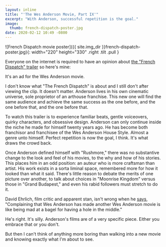 ```yaml
---
layout: inline
title: "'The Wes Anderson Movie, Part IX'"
excerpt: "With Anderson, successful repetition is the goal."
image:
  thumb: french-dispatch-poster.jpg
date: 2020-02-12 10:49 -0800
---
```

![French Dispatch movie poster]({{ site.img_dir }}french-dispatch-poster.jpg){: width="220" height="330" .right .tilt .pull }

Everyone on the internet is required to have an opinion about [the "French Dispatch" trailer](https://www.youtube.com/watch?v=TcPk2p0Zaw4) so here's mine:

It's an ad for the Wes Anderson movie.

I don't know what "The French Dispatch" is about and I still don't after viewing the clip. It doesn't matter. Anderson lives in his own cinematic universe, sole proprietor of an arthouse franchise. This new one will find the same audience and achieve the same success as the one before, and the one before that, and the one before that.

To watch this trailer is to experience familiar beats, gentle voiceovers, quirky characters, and obsessive design. Anderson can only continue inside the niche he made for himself twenty years ago. He has become both franchisor and franchisee of the Wes Anderson House Style. Almost a genre unto himself. Perfect repetition is now the goal, I think. It's what draws the crowd back.

Once Anderson defined himself with "Rushmore," there was no substantive change to the look and feel of his movies, to the why and how of his stories. This places him in an odd position: an auteur who is more craftsman than artist. His work exists in a sorta liminal space, remembered more for how it looked than what it said. There's little reason to debate the merits of one picture over another, to talk about choices in "Moonrise Kingdom" versus those in "Grand Budapest," and even his rabid followers must stretch to do it.

David Ehrlich, film critic and apparent stan, isn't wrong when he [says](https://twitter.com/davidehrlich/status/1227660182555123713), "Complaining that Wes Anderson has made another Wes Anderson movie is like being mad at a bagel for having a hole in the middle."

He's right. It's silly. Anderson's films are of a very specific piece. Either you embrace that or you don't.

But then I can't think of anything more boring than walking into a new movie and knowing exactly what I'm about to see.
